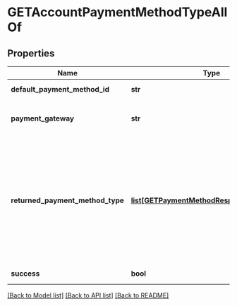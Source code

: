 # GETAccountPaymentMethodTypeAllOf

## Properties
Name | Type | Description | Notes
------------ | ------------- | ------------- | -------------
**default_payment_method_id** | **str** | ID of the default payment method for the account.  | [optional] 
**payment_gateway** | **str** | The name of the payment gateway instance. If null or left unassigned, the Account will use the Default Gateway.  | [optional] 
**returned_payment_method_type** | [**list[GETPaymentMethodResponseForAccount]**](GETPaymentMethodResponseForAccount.md) | Container for a specific type of payment method on the customer account. For example, &#x60;creditcard&#x60;, &#x60;debitcard&#x60;, &#x60;creditcardreferencetransaction&#x60;, &#x60;ach&#x60;, etc. Each &#x60;returnedPaymentMethodType&#x60; array contains one or more payment methods of that payment method type.  **Note:** The response could return more than one payment method type arrays. See **Response samples** as an example.  | [optional] 
**success** | **bool** | Returns &#x60;true&#x60; if the request was processed successfully.  | [optional] 

[[Back to Model list]](../README.md#documentation-for-models) [[Back to API list]](../README.md#documentation-for-api-endpoints) [[Back to README]](../README.md)


